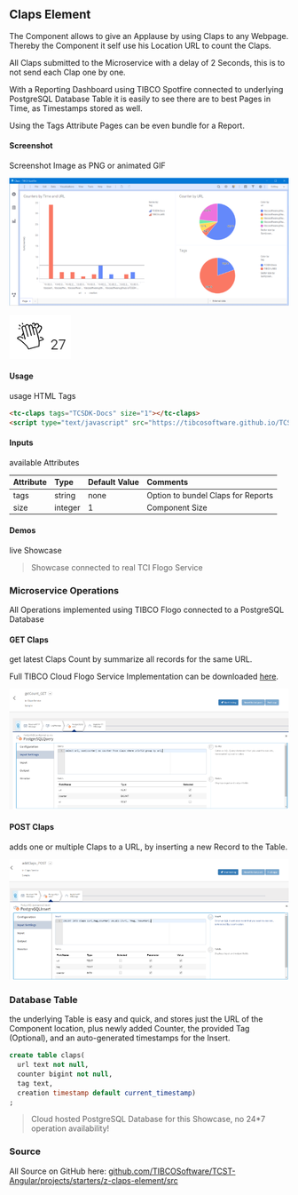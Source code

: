 ## Claps Element
The Component allows to give an Applause by using Claps to any Webpage.
Thereby the Component it self use his Location URL to count the Claps.

All Claps submitted to the Microservice with a delay of 2 Seconds, this is to not send each Clap one by one.

With a Reporting Dashboard using TIBCO Spotfire connected to underlying PostgreSQL Database Table it is easily to see there are to best Pages in Time, as Timestamps stored as well.

Using the Tags Attribute Pages can be even bundle for a Report. 

#### Screenshot
Screenshot Image as PNG or animated GIF

![alt-text](claps-report.png "Image")

![alt-text](claps.png "Image")

#### Usage
usage HTML Tags

```html
<tc-claps tags="TCSDK-Docs" size="1"></tc-claps>
<script type="text/javascript" src="https://tibcosoftware.github.io/TCST-Docs/Angular/starters/z-claps-element/element/claps.js"></script> 
```

#### Inputs
available Attributes

| Attribute       | Type            | Default Value | Comments                           |
| --------------- |:--------------- |:------------- |:---------------------------------- |
| tags            | string          | none          | Option to bundel Claps for Reports |
| size            | integer         | 1             | Component Size                     |

#### Demos
live Showcase

<tc-claps tags="TCSDK-Docs" size="1"></tc-claps>
<script type="text/javascript" src="../element/claps.js"></script>

> Showcase connected to real TCI Flogo Service

### Microservice Operations
All Operations implemented using TIBCO Flogo connected to a PostgreSQL Database

#### GET Claps
get latest Claps Count by summarize all records for the same URL.

Full TIBCO Cloud Flogo Service Implementation can be downloaded [here](Flogo-Claps-Service.zip).

![alt-text](claps-getcount.png "Image")

#### POST Claps
adds one or multiple Claps to a URL, by inserting a new Record to the Table.

![alt-text](claps-addcount.png "Image")

### Database Table
the underlying Table is easy and quick, and stores just the URL of the Component location, plus newly added Counter, the provided Tag (Optional), and an auto-generated timestamps for the Insert.

```sql
create table claps(
  url text not null,
  counter bigint not null,
  tag text,
  creation timestamp default current_timestamp)
;
```
> Cloud hosted PostgreSQL Database for this Showcase, no 24*7 operation availability!  

### Source
All Source on GitHub here: [github.com/TIBCOSoftware/TCST-Angular/projects/starters/z-claps-element/src](https://github.com/TIBCOSoftware/TCST-Angular/projects/starters/z-claps-element/src)
